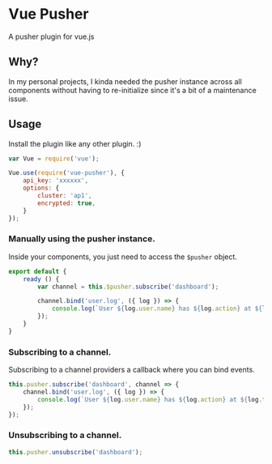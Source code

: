 # Vue Pusher

A pusher plugin for vue.js

## Why?

In my personal projects, I kinda needed the pusher instance across all components without having to re-initialize since it's a bit of a maintenance issue.

## Usage

Install the plugin like any other plugin. :)

~~~js
var Vue = require('vue');

Vue.use(require('vue-pusher'), {
    api_key: 'xxxxxx',
    options: {
        cluster: 'ap1',
        encrypted: true,
    }
});
~~~

### Manually using the pusher instance.

Inside your components, you just need to access the `$pusher` object.

~~~js
export default {
    ready () {
        var channel = this.$pusher.subscribe('dashboard');

        channel.bind('user.log', ({ log }) => {
            console.log(`User ${log.user.name} has ${log.action} at ${log.time}`);
        });
    }
}
~~~


### Subscribing to a channel.

Subscribing to a channel providers a callback where you can bind events.

~~~js
this.pusher.subscribe('dashboard', channel => {
    channel.bind('user.log', ({ log }) => {
        console.log(`User ${log.user.name} has ${log.action} at ${log.time}`);
    });
});
~~~

### Unsubscribing to a channel.

~~~js
this.pusher.unsubscribe('dashboard');
~~~
